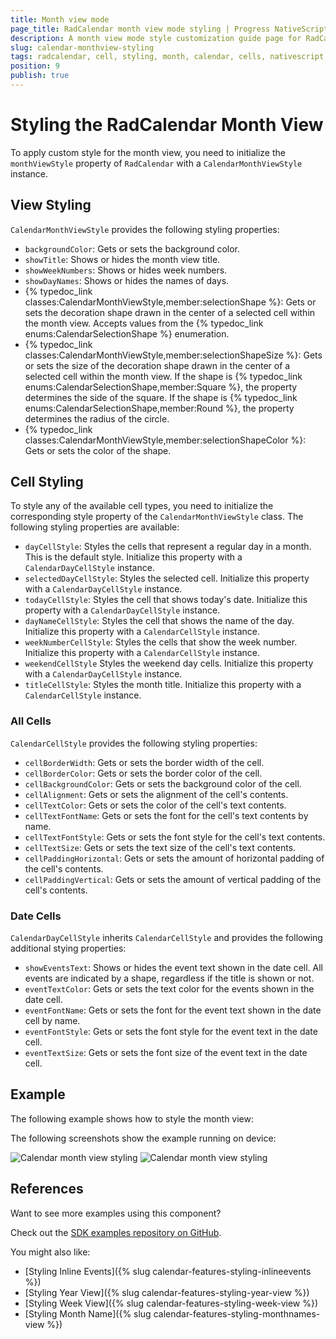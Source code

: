 ```yaml
---
title: Month view mode
page_title: RadCalendar month view mode styling | Progress NativeScript UI Documentation
description: A month view mode style customization guide page for RadCalendar for NativeScript.
slug: calendar-monthview-styling
tags: radcalendar, cell, styling, month, calendar, cells, nativescript, professional, ui
position: 9
publish: true
---
```


# Styling the RadCalendar Month View

To apply custom style for the month view, you need to initialize the `monthViewStyle` property of `RadCalendar` with a `CalendarMonthViewStyle` instance.

## View Styling

`CalendarMonthViewStyle` provides the following styling properties:

* `backgroundColor`: Gets or sets the background color.
* `showTitle`: Shows or hides the month view title.
* `showWeekNumbers`: Shows or hides week numbers.
* `showDayNames`: Shows or hides the names of days.
* {% typedoc_link classes:CalendarMonthViewStyle,member:selectionShape %}: Gets or sets the decoration shape drawn in the center of a selected cell within the month view. Accepts values from the {% typedoc_link enums:CalendarSelectionShape %} enumeration.
* {% typedoc_link classes:CalendarMonthViewStyle,member:selectionShapeSize %}: Gets or sets the size of the decoration shape drawn in the center of a selected cell within the month view. If the shape is {% typedoc_link enums:CalendarSelectionShape,member:Square %}, the property determines the side of the square. If the shape is {% typedoc_link enums:CalendarSelectionShape,member:Round %}, the property determines the radius of the circle.
* {% typedoc_link classes:CalendarMonthViewStyle,member:selectionShapeColor %}: Gets or sets the color of the shape.

## Cell Styling

To style any of the available cell types, you need to initialize the corresponding style property of the `CalendarMonthViewStyle` class. The following styling properties are available:

* `dayCellStyle`: Styles the cells that represent a regular day in a month. This is the default style. Initialize this property with a `CalendarDayCellStyle` instance.
* `selectedDayCellStyle`: Styles the selected cell. Initialize this property with a `CalendarDayCellStyle` instance.
* `todayCellStyle`: Styles the cell that shows today's date. Initialize this property with a `CalendarDayCellStyle` instance.
* `dayNameCellStyle`: Styles the cell that shows the name of the day. Initialize this property with a `CalendarCellStyle` instance.
* `weekNumberCellStyle`: Styles the cells that show the week number. Initialize this property with a `CalendarCellStyle` instance.
* `weekendCellStyle` Styles the weekend day cells. Initialize this property with a `CalendarDayCellStyle` instance.
* `titleCellStyle`: Styles the month title. Initialize this property with a `CalendarCellStyle` instance.

### All Cells

`CalendarCellStyle` provides the following styling properties:

* `cellBorderWidth`: Gets or sets the border width of the cell.
* `cellBorderColor`: Gets or sets the border color of the cell.
* `cellBackgroundColor`: Gets or sets the background color of the cell.
* `cellAlignment`: Gets or sets the alignment of the cell's contents.
* `cellTextColor`: Gets or sets the color of the cell's text contents.
* `cellTextFontName`: Gets or sets the font for the cell's text contents by name.
* `cellTextFontStyle`: Gets or sets the font style for the cell's text contents.
* `cellTextSize`: Gets or sets the text size of the cell's text contents.
* `cellPaddingHorizontal`: Gets or sets the amount of horizontal padding of the cell's contents.
* `cellPaddingVertical`: Gets or sets the amount of vertical padding of the cell's contents.  

### Date Cells

`CalendarDayCellStyle` inherits `CalendarCellStyle` and provides the following additional stying properties:

* `showEventsText`: Shows or hides the event text shown in the date cell. All events are indicated by a shape, regardless if the title is shown or not.
* `eventTextColor`: Gets or sets the text color for the events shown in the date cell.
* `eventFontName`: Gets or sets the font for the event text shown in the date cell by name.
* `eventFontStyle`: Gets or sets the font style for the event text in the date cell.
* `eventTextSize`: Gets or sets the font size of the event text in the date cell.

## Example

The following example shows how to style the month view:

<snippet id='calendar-monthview-styling'/>

The following screenshots show the example running on device:

![Calendar month view styling](../../../img/ns_ui/calendar_styling_month_ios.png "iOS")      ![Calendar month view styling](../../../img/ns_ui/calendar_styling_month_android.png "Android")

## References

Want to see more examples using this component?

Check out the [SDK examples repository on GitHub](https://github.com/telerik/nativescript-ui-samples/tree/master/calendar/app/calendar/cell-styling).

You might also like:

* [Styling Inline Events]({% slug calendar-features-styling-inlineevents %})
* [Styling Year View]({% slug calendar-features-styling-year-view %})
* [Styling Week View]({% slug calendar-features-styling-week-view %})
* [Styling Month Name]({% slug calendar-features-styling-monthnames-view %})
